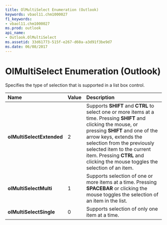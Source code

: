 ```yaml
---
title: OlMultiSelect Enumeration (Outlook)
keywords: vbaol11.chm1000027
f1_keywords:
- vbaol11.chm1000027
ms.prod: outlook
api_name:
- Outlook.OlMultiSelect
ms.assetid: 33d61773-515f-e267-d60a-a3d91f3be9d7
ms.date: 06/08/2017
---
```



# OlMultiSelect Enumeration (Outlook)

Specifies the type of selection that is supported in a list box control.



|Name|Value|Description|
|:-----|:-----|:-----|
| **olMultiSelectExtended**|2|Supports  **SHIFT** and **CTRL** to select one or more items at a time. Pressing **SHIFT** and clicking the mouse, or pressing **SHIFT** and one of the arrow keys, extends the selection from the previously selected item to the current item. Pressing **CTRL** and clicking the mouse toggles the selection of an item.|
| **olMultiSelectMulti**|1|Supports selection of one or more items at a time. Pressing  **SPACEBAR** or clicking the mouse toggles the selection of an item in the list.|
| **olMultiSelectSingle**|0|Supports selection of only one item at a time.|


